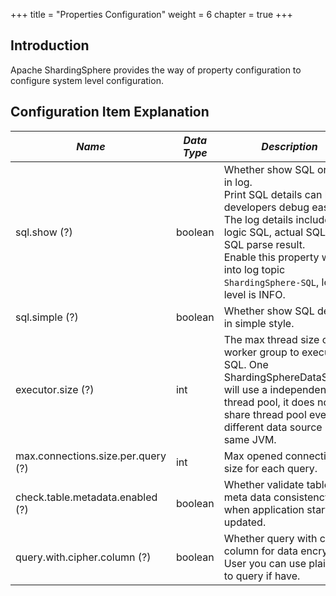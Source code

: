 +++
title = "Properties Configuration"
weight = 6
chapter = true
+++

## Introduction

Apache ShardingSphere provides the way of property configuration to configure system level configuration.

## Configuration Item Explanation

| *Name*                             | *Data Type* | *Description*                                                                                                                                                                                                                                                | *Default Value* |
| ---------------------------------- | ----------- | ------------------------------------------------------------------------------------------------------------------------------------------------------------------------------------------------------------------------------------------------------------ | --------------- |
| sql.show (?)                       | boolean     | Whether show SQL or not in log. <br /> Print SQL details can help developers debug easier. The log details include: logic SQL, actual SQL and SQL parse result. <br /> Enable this property will log into log topic `ShardingSphere-SQL`, log level is INFO. | false           |
| sql.simple (?)                     | boolean     | Whether show SQL details in simple style.                                                                                                                                                                                                                    | false           |
| executor.size (?)                  | int         | The max thread size of worker group to execute SQL. One ShardingSphereDataSource will use a independent thread pool, it does not share thread pool even different data source in same JVM.                                                                   | infinite        |
| max.connections.size.per.query (?) | int         | Max opened connection size for each query.                                                                                                                                                                                                                   | 1               |
| check.table.metadata.enabled (?)   | boolean     | Whether validate table meta data consistency when application startup or updated.                                                                                                                                                                            | false           |
| query.with.cipher.column (?)       | boolean     | Whether query with cipher column for data encrypt. User you can use plaintext to query if have.                                                                                                                                                              | true            |
